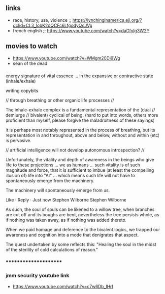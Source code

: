 ## links

* race, history, usa, violence ;;  https://lynchinginamerica.eji.org/?dclid=CL3_lobK2dQCFc6LfgodyQcJVg
* french english ;;  https://www.youtube.com/watch?v=daGfylg3W2Y

## movies to watch
* https://www.youtube.com/watch?v=WMgm20Di9Wg
* sean of the dead

###

energy signature of vital essence ... in the expansive or contractive state (inhale/exhale)

writing copybits

// through breathing or other organic life processes //

The inhale-exhale complex is a fundamental representation of the (dual // demiurge // bivalent) cyclical of being. (hard to put into words, others more proficient than myself, please forgive the maladroitness of these sayings)

It is perhaps most notably represented in the process of breathing, but its representation in and throughout, above and below, without and within (etc) is pervasive.

// artificial intelligence will not develop autonomous introspection? //

Unfortunately, the vitality and depth of awareness in the beings who give life to these projections ... we as humans ... such vitality is of such magnitude and force, that it is sufficient to imbue (at least the compelling illusion of) life into "AI" ... which means such life will not have to spontaneously emerge from the machinery.

The machinery will spontaneously emerge from us.

Like · Reply · Just now
Stephen Wilborne
Stephen Wilborne 

As such, the soul of souls can be likened to a willow tree, when branches are cut off and its boughs are bent, nevertheless the tree persists whole, as if nothing was taken away, as if nothing was added thereto.

When we paid homage and deference to the bivalent logics, we trapped our awareness and cognition into a mode that denigrates that aspect. 

The quest undertaken by some reflects this: "Healing the soul in the midst of the sterility of cold calculations of reason."

### ********************
### jmm security youtube link
* https://www.youtube.com/watch?v=c7w6Db_IHrI

